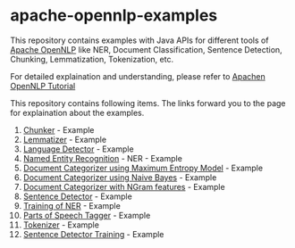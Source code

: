 # apache-opennlp-examples
This repository contains examples with Java APIs for different tools of [Apache OpenNLP](https://opennlp.apache.org) like NER, Document Classification, Sentence Detection, Chunking, Lemmatization, Tokenization, etc.

For detailed explaination and understanding, please refer to [Apachen OpenNLP Tutorial](http://www.tutorialkart.com/opennlp/apache-opennlp-tutorial/)

This repository contains following items. The links forward you to the page for explaination about the examples.
1. [Chunker](http://www.tutorialkart.com/opennlp/chunker-example-in-apache-opennlp/) - Example
2. [Lemmatizer](http://www.tutorialkart.com/opennlp/lemmatizer-example-in-apache-opennlp/) - Example
3. [Language Detector](http://www.tutorialkart.com/opennlp/language-detector-example-in-apache-opennlp/) - Example
4. [Named Entity Recognition](http://www.tutorialkart.com/opennlp/named-entity-extraction-example-opennlp/) - NER - Example
5. [Document Categorizer using Maximum Entropy Model](http://www.tutorialkart.com/opennlp/training-of-document-categorizer-using-maximum-entropy-model-in-opennlp/) - Example
6. [Document Categorizer using Naive Bayes](http://www.tutorialkart.com/opennlp/training-of-document-categorizer-using-naive-bayes-algorithm-in-opennlp/) - Example
7. [Document Categorizer with NGram features](http://www.tutorialkart.com/opennlp/ngram-features-for-document-classification-in-opennlp/) - Example
8. [Sentence Detector](http://www.tutorialkart.com/opennlp/sentence-detection-example-in-opennlp/) - Example
9. [Training of NER](http://www.tutorialkart.com/opennlp/ner-training-in-opennlp-with-name-finder-training-java-example/) - Example
10. [Parts of Speech Tagger](http://www.tutorialkart.com/opennlp/pos-tagger-example-in-apache-opennlp/) - Example
11. [Tokenizer](http://www.tutorialkart.com/opennlp/tokenizer-example-in-apache-opennlp/) - Example
12. [Sentence Detector Training](http://www.tutorialkart.com/opennlp/train-model-sentence-detection-java/) - Example
